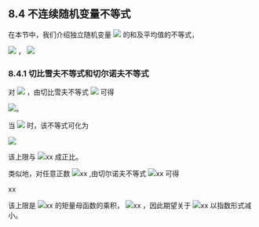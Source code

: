 ## 8.4 不连续随机变量不等式


在本节中，我们介绍独立随机变量 <img src="http://latex.codecogs.com/gif.latex?x_1,\ldots,x_n" style="border:none;"> 的和及平均值的不等式，  

<img src="http://latex.codecogs.com/gif.latex?\tilde{x}=\sum_{i=1}^{n}x_i" style="border:none;"> ， <img src="http://latex.codecogs.com/gif.latex?\bar{x}=\frac{1}{n}\sum_{i=1}^{n}x_i" style="border:none;">



### 8.4.1 切比雪夫不等式和切尔诺夫不等式

对 <img src="http://latex.codecogs.com/gif.latex?\tilde{x}-E[\tilde{x}]" style="border:none;"> ，由切比雪夫不等式 <img src="http://latex.codecogs.com/gif.latex?(8.4)" style="border:none;"> 可得  

<img src="http://latex.codecogs.com/gif.latex?Pr(\left|\tilde{x}-E[\tilde{x}]\right|\geq\varepsilon)\begin{align*}&=Pr((\tilde{x}-E[\tilde{x}])^{2}\geq\varepsilon^{2})\\&\leq\frac{V[\tilde{x}]}{\varepsilon^{2}}=\frac{\sum_{i=1}^{n}V[x_i]}{\varepsilon^{2}}\end{align*}" style="border:none;">。  

当 <img src="http://latex.codecogs.com/gif.latex?V[x_1]=\cdots=V[x_n]=\sigma^{2}" style="border:none;"> 时，该不等式可化为  

<img src="http://latex.codecogs.com/gif.latex?Pr(\left|\bar{x}-E[\bar{x}]\right|\geq\varepsilon)\leq\frac{\sigma^{2}}{n\varepsilon^{2}}" style="border:none;">  

该上限与 <img src="http://latex.codecogs.com/gif.latex?在此插入Latex公式" style="border:none;">xx 成正比。  

类似地，对任意正数 <img src="http://latex.codecogs.com/gif.latex?在此插入Latex公式" style="border:none;">xx ,由切尔诺夫不等式 <img src="http://latex.codecogs.com/gif.latex?在此插入Latex公式" style="border:none;">xx 可得  

xx  

该上限是 <img src="http://latex.codecogs.com/gif.latex?在此插入Latex公式" style="border:none;">xx 的矩量母函数的乘积， <img src="http://latex.codecogs.com/gif.latex?在此插入Latex公式" style="border:none;">xx ，因此期望关于 <img src="http://latex.codecogs.com/gif.latex?在此插入Latex公式" style="border:none;">xx 以指数形式减小。
